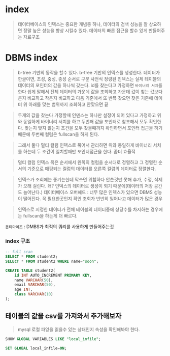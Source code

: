 # index
> 데이터베이스의 인덱스는 중요한 개념중 하나, 데이터의 검색 성능을 잘 상요하면 정말 높은 성능을 향상 시킬수 있다. 데이터의 빠른 접근을 할수 있게 만들어주는 자료구조

# DBMS index
> b-tree 기반의 동작을 할수 있다.
> b-tree 기반의 인덱스를 생성한다.
> 데이터가 한글이면, 초성, 중성, 종성 순서로 구분 사전식
> 정령된 인덱스는 실제 테이블의 데이터의 포인터의 값을 하나씩 갖는다.
> id를 찾는다고 가정하면
> `바이너리 서치`를 한다
> 쉽게 말해서 전체 데이터의 가운데 값을 조회하고 가운데 값이 찾는 값보다 큰지 비교하고 작은지 비교하고 다음 기준에서 또 반복 찾으면 찾은 기준에 데이터 위 아래를 맞는 범위까지 조회하고 안맞으면 끝

> 두개의 값을 찾는다 가정할때
> 인덴스는 하나만 설정이 되어 있다고 가정하고
> 위와 동일하게 바이너리 서치를 하고 두번째 값을 포인터로 참조해서 모두 확인한다.
> 맞는지 맞지 않는지 조건을 모두 찾을때까지 확인하면서 포인터 접근을 하기 때문에
> 두번째 컬럼은 fullscan을 하게 된다.

> 그래서 둘다 멀티 컬럼 인덱스로 묶어서 관리하면
> 위와 동일하게 바이너리 서치를 하는데 두 조건이 일치할때만 포인터접근을 한다. 좀더 효율적

> 멀티 컬럼 인덱스 묶은 순서에서 왼쪽의 컬럼을 순서대로 정렬하고 그 정렬한 순서의 기준으로 매핑되는 컬럼의 데이터를 오른쪽 컬럼의 데이터로 정렬한다.

> 인덱스가 조회에는 좋기는한데 막쓰면 위험하다 안쓴것만 못해
> 추가, 수정, 삭제가 오래 걸린다. 왜? 인덱스의 데이터로 생성이 되기 때문에(데이터의 저장 공간도 늘어난다.)
> 데이터베이스 오버헤드 : 너무 많은 인덱스가 있으면 DBMS 성능이 떨어진다.
> 꼭 필요한곳인지 확인 조회가 번번히 일어나고 데이터가 많은 경우

> 인덱스로 지정한 데이터가 전체 테이블의 데이터중에 상당수를 차지하는 경우에는 fullscan을 하는게 더 빠르다.

`옵티마이즈` : DMBS가 최적의 쿼리를 사용하게 만들어주는것

### index 구조
```sql
-- full scan
SELECT * FROM student2;
SELECT * FROM student2 WHERE name="soon";

CREATE TABLE student2(
    id INT AUTO_INCREMENT PRIMARY KEY,
    name VARCHAR(50),
    email VARCHAR(50),
    age INT,
    class VARCHAR(10)
);
```

## 테이블의 값을 csv를 가져와서 추가해보자
> mysql 로컬 파잉을 읽을수 있는 상태인지 속성을 확인해봐야 한다.
```sql
SHOW GLOBAL VARIABLES LIKE "local_infile";

SET GLOBAL local_infile=ON;
```